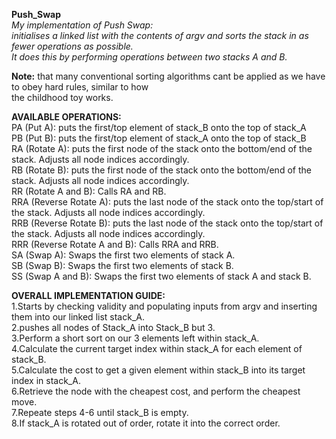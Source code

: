 <p><strong>Push_Swap</strong><br>
 <em>My implementation of Push Swap:<br>
initialises a linked list with the contents of argv and sorts the stack in as fewer operations as possible. <br>
  It does this by performing operations between two stacks A and B.</em><br></p>

<p><strong>Note:</strong> that many conventional sorting algorithms cant be applied as we have to obey hard rules, similar to how <br>
the childhood toy works.</p>

<p><strong>AVAILABLE OPERATIONS:</strong><br>
PA (Put A): puts the first/top element of stack_B onto the top of stack_A <br>
PB (Put B): puts the first/top element of stack_A onto the top of stack_B <br>
RA (Rotate A): puts the first node of the stack onto the bottom/end of the stack. Adjusts all node indices accordingly. <br>
RB (Rotate B): puts the first node of the stack onto the bottom/end of the stack. Adjusts all node indices accordingly. <br>
RR (Rotate A and B): Calls RA and RB. <br>
RRA (Reverse Rotate A): puts the last node of the stack onto the top/start of the stack. Adjusts all node indices accordingly. <br>
RRB (Reverse Rotate B): puts the last node of the stack onto the top/start of the stack. Adjusts all node indices accordingly. <br>
RRR (Reverse Rotate A and B): Calls RRA and RRB. <br>
SA (Swap A): Swaps the first two elements of stack A. <br>
SB (Swap B): Swaps the first two elements of stack B. <br>
SS (Swap A and B): Swaps the first two elements of stack A and stack B.<br>
</p>

<p><strong>OVERALL IMPLEMENTATION GUIDE:</strong><br>
1.Starts by checking validity and populating inputs from argv and inserting them into our linked list stack_A. <br>
2.pushes all nodes of Stack_A into Stack_B but 3. <br>
3.Perform a short sort on our 3 elements left within stack_A. <br>
4.Calculate the current target index within stack_A for each element of stack_B. <br>
5.Calculate the cost to get a given element within stack_B into its target index in stack_A. <br>
6.Retrieve the node with the cheapest cost, and perform the cheapest move. <br>
7.Repeate steps 4-6 until stack_B is empty. <br>
8.If stack_A is rotated out of order, rotate it into the correct order. <br></p>
